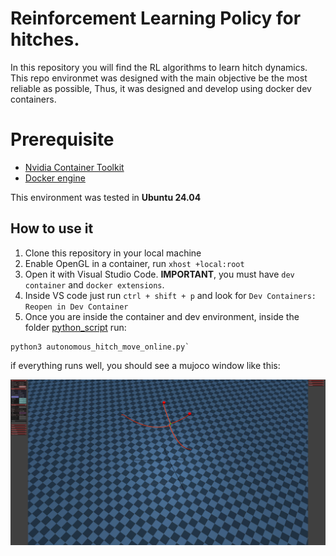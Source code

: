 # Reinforcement Learning Policy for hitches. 

In this repository you will find the RL algorithms to learn hitch dynamics. This repo environmet was designed with the main objective be the most reliable as possible, Thus, it was designed and develop using docker dev containers. 


# Prerequisite 
- [Nvidia Container Toolkit](https://docs.nvidia.com/datacenter/cloud-native/container-toolkit/latest/install-guide.html)
- [Docker engine](https://docs.docker.com/engine/install/ubuntu/#install-using-the-repository)

This environment was tested in **Ubuntu 24.04**

## How to use it

1. Clone this repository in your local machine
2. Enable OpenGL in a container, run `xhost +local:root`
2. Open it with Visual Studio Code. **IMPORTANT**, you must have `dev container` and `docker extensions`. 
3. Inside VS code just run `ctrl + shift + p` and look for `Dev Containers: Reopen in Dev Container`
4. Once you are inside the container and dev environment, inside the folder [python_script](./python_script/) run:

```
python3 autonomous_hitch_move_online.py`
```

if everything runs well, you should see a mujoco window like this:

![mujoco](./python_script/screenshot.png)
